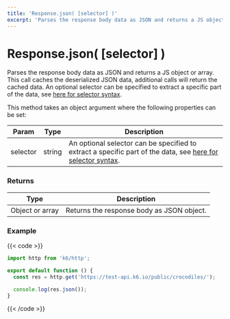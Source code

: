 ```yaml
---
title: 'Response.json( [selector] )'
excerpt: 'Parses the response body data as JSON and returns a JS object or array.'
---
```


# Response.json( [selector] )

Parses the response body data as JSON and returns a JS object or array. This call caches the deserialized JSON data, additional calls will return the cached data. An optional selector can be specified to extract a specific part of the data, see [here for selector syntax](https://github.com/tidwall/gjson#path-syntax).

This method takes an object argument where the following properties can be set:

| Param    | Type   | Description                                                                                                                                                 |
| -------- | ------ | ----------------------------------------------------------------------------------------------------------------------------------------------------------- |
| selector | string | An optional selector can be specified to extract a specific part of the data, see [here for selector syntax](https://github.com/tidwall/gjson#path-syntax). |

### Returns

| Type            | Description                               |
| --------------- | ----------------------------------------- |
| Object or array | Returns the response body as JSON object. |

### Example

{{< code >}}

```javascript
import http from 'k6/http';

export default function () {
  const res = http.get('https://test-api.k6.io/public/crocodiles/');

  console.log(res.json());
}
```

{{< /code >}}

